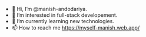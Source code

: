 - 👋 Hi, I’m @manish-andodariya.
- 👀 I’m interested in full-stack developement.
- 🌱 I’m currently learning new technologies.
- 📫 How to reach me 
https://myself-manish.web.app/

<!---
manish-andodariya/manish-andodariya is a ✨ special ✨ repository because its `README.md` (this file) appears on your GitHub profile.
You can click the Preview link to take a look at your changes.
--->
